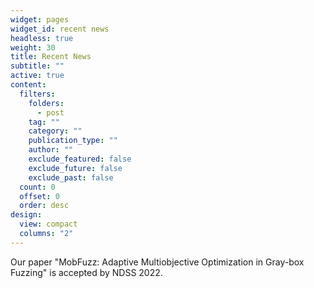 ```yaml
---
widget: pages
widget_id: recent news
headless: true
weight: 30
title: Recent News
subtitle: ""
active: true
content:
  filters:
    folders:
      - post
    tag: ""
    category: ""
    publication_type: ""
    author: ""
    exclude_featured: false
    exclude_future: false
    exclude_past: false
  count: 0
  offset: 0
  order: desc
design:
  view: compact
  columns: "2"
---
```

Our paper "MobFuzz: Adaptive Multiobjective Optimization in Gray-box Fuzzing" is accepted by NDSS 2022.